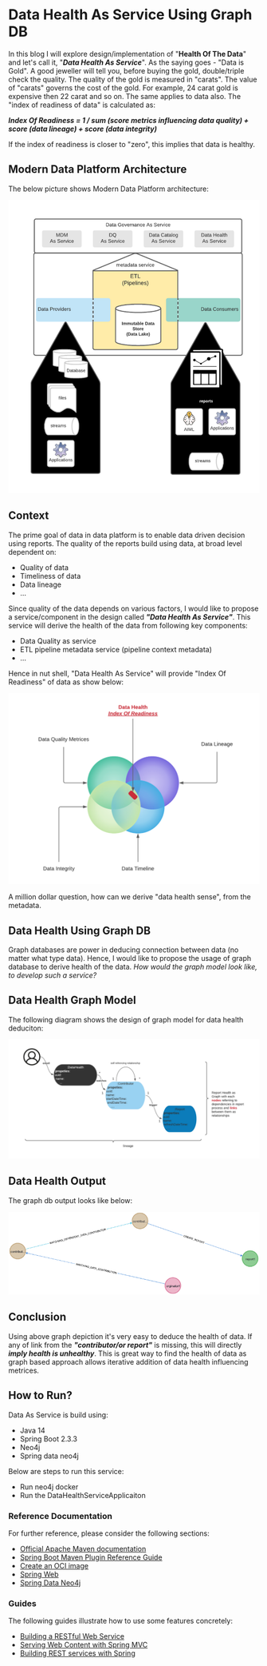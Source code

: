 # Data Health As Service Using Graph DB

In this blog I will explore design/implementation of "**Health Of The Data**" and let's call it, "**_Data Health As Service_**".
As the saying goes - "Data is Gold". A good jeweller will tell you, before buying the gold, double/triple check the quality. The quality of the gold is measured in "carats". The value of "carats" governs the cost of the gold. For example, 24 carat gold is expensive then 22 carat and so on.
The same applies to data also.
The "index of readiness of data" is calculated as:

**_Index Of Readiness = 1 / sum (score  metrics influencing data quality) + score (data lineage) + score (data integrity)_**

If the index of readiness is closer to "zero", this implies that data is healthy.

## Modern Data Platform Architecture
The below picture shows Modern Data Platform architecture:

![alt text](DataArchitecture.png)

## Context
The prime goal of data in data platform is to enable data driven decision using reports. The quality of the reports build using data, at broad level dependent on:
- Quality of data
- Timeliness of data
- Data lineage
- ...

Since quality of the data depends on various factors, I would like to propose a service/component in the design called _**"Data Health As Service"**_. This service will derive the health of the data from following key components:
- Data Quality as service
- ETL pipeline metadata service (pipeline context metadata)
- ...

Hence in nut shell, "Data Health As Service" will provide "Index Of Readiness" of data as show below:

![alt text](data-health-indexofreadiness.png)

A million dollar question, how can we derive "data health sense", from the metadata.

## Data Health Using Graph DB

Graph databases are power in deducing connection between data (no matter what type data). Hence, I would like to propose the usage of graph database to derive health of the data. _How would the graph model look like, to develop such a service?_

## Data Health Graph Model

The following diagram shows the design of graph model for data health deduciton:

![alt text](datahealth-graphdb-model.png)

## Data Health Output
The graph db output looks like below:

![alt text](datahealth-graph-output.png)

## Conclusion

Using above graph depiction it's very easy to deduce the health of data. If any of link from the **_"contributor/or report"_**  is missing, this will directly **_imply health is unhealthy_**. This is great way to find the health of data as graph based approach allows iterative addition of data health influencing metrices.

## How to Run?
Data As Service is build using:
- Java 14
- Spring Boot 2.3.3
- Neo4j
- Spring data neo4j

Below are steps to run this service:
- Run neo4j docker
- Run the DataHealthServiceApplicaiton

### Reference Documentation
For further reference, please consider the following sections:

* [Official Apache Maven documentation](https://maven.apache.org/guides/index.html)
* [Spring Boot Maven Plugin Reference Guide](https://docs.spring.io/spring-boot/docs/2.3.3.RELEASE/maven-plugin/reference/html/)
* [Create an OCI image](https://docs.spring.io/spring-boot/docs/2.3.3.RELEASE/maven-plugin/reference/html/#build-image)
* [Spring Web](https://docs.spring.io/spring-boot/docs/2.3.3.RELEASE/reference/htmlsingle/#boot-features-developing-web-applications)
* [Spring Data Neo4j](https://spring.io/projects/spring-data-neo4j)


### Guides
The following guides illustrate how to use some features concretely:

* [Building a RESTful Web Service](https://spring.io/guides/gs/rest-service/)
* [Serving Web Content with Spring MVC](https://spring.io/guides/gs/serving-web-content/)
* [Building REST services with Spring](https://spring.io/guides/tutorials/bookmarks/)

